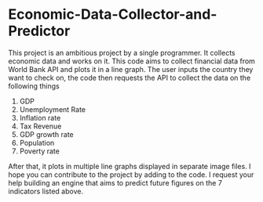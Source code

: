 # Economic-Data-Collector-and-Predictor
This project is an ambitious project by a single programmer. It collects economic data and works on it.
This code aims to collect financial data from World Bank API and plots it in a line graph.
The user inputs the country they want to check on, the code then requests the API to collect the data on the following things
1. GDP
2. Unemployment Rate
3. Inflation rate
4. Tax Revenue
5. GDP growth rate
6. Population
7. Poverty rate

 After that, it plots in multiple line graphs displayed in separate image files.  I hope you can contribute to the project by adding to the code. I request your help building an engine that aims to  predict future figures on the 7 indicators listed above.

